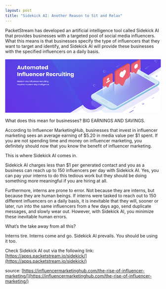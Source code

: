 ```yaml
---
layout: post
title: "Sidekick AI: Another Reason to Sit and Relax"
---
```


PacketStream has developed an artificial intelligence tool called Sidekick AI that provides businesses with a targeted pool of social media influencers. What this means is that businesses specify the type of influencers that they want to target and identify, and Sidekick AI will provide these businesses with the specified influencers on a daily basis.<br><br>![sidekick_ai](/images/post_content/sidekick2.png)

What does this mean for businesses? BIG EARNINGS AND SAVINGS. 

According to Influencer MarketingHub, businesses that invest in influencer marketing sees an average earning of $5.20 in media value per $1 spent. If you are not spending time and money on influencer marketing, you definitely should now that you know the benefit of influencer marketing. 

This is where Sidekick AI comes in. 

Sidekick AI charges less than $1 per generated contact and you as a business can reach up to 150 influencers per day with Sidekick AI. Yes, you can pay your interns to do this tedious work but they should be doing something more meaningful if you are hiring at all. 

Furthermore, interns are prone to error. Not because they are interns, but because they are human beings. If interns were tasked to reach out to 150 different influencers on a daily basis, it is inevitable that they will, sooner or later, run into the same influencers from a few days ago, send duplicate messages, and slowly wear out. However, with Sidekick AI, you minimize these inevitable human errors.

What’s the take away from all this?

Interns tire. Interns come and go. Sidekick AI prevails. You should be using it too.

Check Sidekick AI out via the following link: 
[https://apps.packetstream.io/sidekick/](https://apps.packetstream.io/sidekick/)

source: [https://influencermarketinghub.com/the-rise-of-influencer-marketing/](https://influencermarketinghub.com/the-rise-of-influencer-marketing/) 
